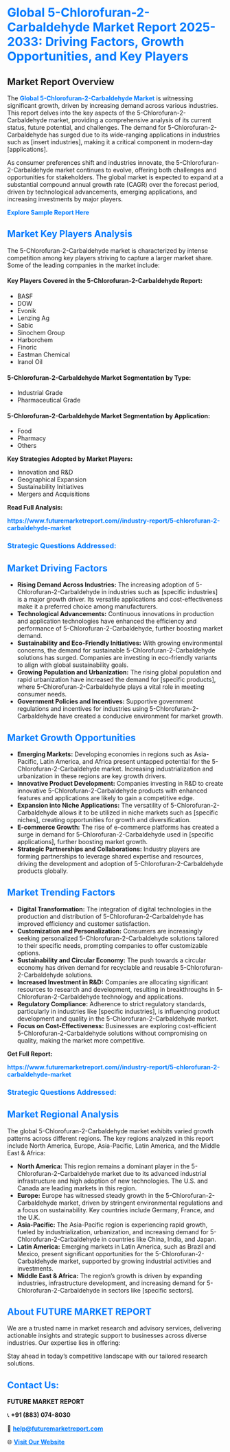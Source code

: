 <h1 style="color: #007BFF;">Global 5-Chlorofuran-2-Carbaldehyde Market Report 2025-2033: Driving Factors, Growth Opportunities, and Key Players</h1>

<section id="overview">
<h2>Market Report Overview</h2>
<p>The <a href="https://www.futuremarketreport.com//industry-report/5-chlorofuran-2-carbaldehyde-market" style="color: #007BFF; text-decoration: none;"><strong>Global 5-Chlorofuran-2-Carbaldehyde Market</strong></a> is witnessing significant growth, driven by increasing demand across various industries. This report delves into the key aspects of the 5-Chlorofuran-2-Carbaldehyde market, providing a comprehensive analysis of its current status, future potential, and challenges. The demand for 5-Chlorofuran-2-Carbaldehyde has surged due to its wide-ranging applications in industries such as [insert industries], making it a critical component in modern-day [applications].</p>
<p>As consumer preferences shift and industries innovate, the 5-Chlorofuran-2-Carbaldehyde market continues to evolve, offering both challenges and opportunities for stakeholders. The global market is expected to expand at a substantial compound annual growth rate (CAGR) over the forecast period, driven by technological advancements, emerging applications, and increasing investments by major players.</p>
</section>

<section id="overview">
<p><a href="https://www.futuremarketreport.com//request-sample/reportId=82882" style="color: #007BFF; text-decoration: none;"><strong>Explore Sample Report Here</strong></a></p>
</section>

<section id="key-players">
<h2 style="color: #007BFF;">Market Key Players Analysis</h2>
<p>The 5-Chlorofuran-2-Carbaldehyde market is characterized by intense competition among key players striving to capture a larger market share. Some of the leading companies in the market include:</p>
<h4>Key Players Covered in the 5-Chlorofuran-2-Carbaldehyde Report:</h4>
<ul><li>BASF</li><li>DOW</li><li>Evonik</li><li>Lenzing Ag</li><li>Sabic</li><li>Sinochem Group</li><li>Harborchem</li><li>Finoric</li><li>Eastman Chemical</li><li>Iranol Oil</li></ul>
<h4>5-Chlorofuran-2-Carbaldehyde Market Segmentation by Type:</h4>
<ul><li>Industrial Grade</li><li>Pharmaceutical Grade</li></ul>

<h4>5-Chlorofuran-2-Carbaldehyde Market Segmentation by Application:</h4>
<ul><li>Food</li><li>Pharmacy</li><li>Others</li></ul>
<p><strong>Key Strategies Adopted by Market Players:</strong></p>
<ul>
<li>Innovation and R&D</li>
<li>Geographical Expansion</li>
<li>Sustainability Initiatives</li>
<li>Mergers and Acquisitions</li>
</ul>
</section>

<section>
<p><strong>Read Full Analysis: </strong></p><a href="https://www.futuremarketreport.com//industry-report/5-chlorofuran-2-carbaldehyde-market" style="color: #007BFF; text-decoration: none;"><strong>https://www.futuremarketreport.com//industry-report/5-chlorofuran-2-carbaldehyde-market</strong></a>
<h3 style="color: #007BFF;">Strategic Questions Addressed:</h3>
</section>

<section id="driving-factors">
<h2 style="color: #007BFF;">Market Driving Factors</h2>
<ul>
<li><strong>Rising Demand Across Industries:</strong> The increasing adoption of 5-Chlorofuran-2-Carbaldehyde in industries such as [specific industries] is a major growth driver. Its versatile applications and cost-effectiveness make it a preferred choice among manufacturers.</li>
<li><strong>Technological Advancements:</strong> Continuous innovations in production and application technologies have enhanced the efficiency and performance of 5-Chlorofuran-2-Carbaldehyde, further boosting market demand.</li>
<li><strong>Sustainability and Eco-Friendly Initiatives:</strong> With growing environmental concerns, the demand for sustainable 5-Chlorofuran-2-Carbaldehyde solutions has surged. Companies are investing in eco-friendly variants to align with global sustainability goals.</li>
<li><strong>Growing Population and Urbanization:</strong> The rising global population and rapid urbanization have increased the demand for [specific products], where 5-Chlorofuran-2-Carbaldehyde plays a vital role in meeting consumer needs.</li>
<li><strong>Government Policies and Incentives:</strong> Supportive government regulations and incentives for industries using 5-Chlorofuran-2-Carbaldehyde have created a conducive environment for market growth.</li>
</ul>
</section>

<section id="growth-opportunities">
<h2 style="color: #007BFF;">Market Growth Opportunities</h2>
<ul>
<li><strong>Emerging Markets:</strong> Developing economies in regions such as Asia-Pacific, Latin America, and Africa present untapped potential for the 5-Chlorofuran-2-Carbaldehyde market. Increasing industrialization and urbanization in these regions are key growth drivers.</li>
<li><strong>Innovative Product Development:</strong> Companies investing in R&D to create innovative 5-Chlorofuran-2-Carbaldehyde products with enhanced features and applications are likely to gain a competitive edge.</li>
<li><strong>Expansion into Niche Applications:</strong> The versatility of 5-Chlorofuran-2-Carbaldehyde allows it to be utilized in niche markets such as [specific niches], creating opportunities for growth and diversification.</li>
<li><strong>E-commerce Growth:</strong> The rise of e-commerce platforms has created a surge in demand for 5-Chlorofuran-2-Carbaldehyde used in [specific applications], further boosting market growth.</li>
<li><strong>Strategic Partnerships and Collaborations:</strong> Industry players are forming partnerships to leverage shared expertise and resources, driving the development and adoption of 5-Chlorofuran-2-Carbaldehyde products globally.</li>
</ul>
</section>

<section id="trending-factors">
<h2 style="color: #007BFF;">Market Trending Factors</h2>
<ul>
<li><strong>Digital Transformation:</strong> The integration of digital technologies in the production and distribution of 5-Chlorofuran-2-Carbaldehyde has improved efficiency and customer satisfaction.</li>
<li><strong>Customization and Personalization:</strong> Consumers are increasingly seeking personalized 5-Chlorofuran-2-Carbaldehyde solutions tailored to their specific needs, prompting companies to offer customizable options.</li>
<li><strong>Sustainability and Circular Economy:</strong> The push towards a circular economy has driven demand for recyclable and reusable 5-Chlorofuran-2-Carbaldehyde solutions.</li>
<li><strong>Increased Investment in R&D:</strong> Companies are allocating significant resources to research and development, resulting in breakthroughs in 5-Chlorofuran-2-Carbaldehyde technology and applications.</li>
<li><strong>Regulatory Compliance:</strong> Adherence to strict regulatory standards, particularly in industries like [specific industries], is influencing product development and quality in the 5-Chlorofuran-2-Carbaldehyde market.</li>
<li><strong>Focus on Cost-Effectiveness:</strong> Businesses are exploring cost-efficient 5-Chlorofuran-2-Carbaldehyde solutions without compromising on quality, making the market more competitive.</li>
</ul>
</section>

<section>
<p><strong>Get Full Report: </strong></p><a href="https://www.futuremarketreport.com//industry-report/5-chlorofuran-2-carbaldehyde-market" style="color: #007BFF; text-decoration: none;"><strong>https://www.futuremarketreport.com//industry-report/5-chlorofuran-2-carbaldehyde-market</strong></a>
<h3 style="color: #007BFF;">Strategic Questions Addressed:</h3>
</section>


<section id="regional-analysis">
<h2 style="color: #007BFF;">Market Regional Analysis</h2>
<p>The global 5-Chlorofuran-2-Carbaldehyde market exhibits varied growth patterns across different regions. The key regions analyzed in this report include North America, Europe, Asia-Pacific, Latin America, and the Middle East & Africa:</p>
<ul>
<li><strong>North America:</strong> This region remains a dominant player in the 5-Chlorofuran-2-Carbaldehyde market due to its advanced industrial infrastructure and high adoption of new technologies. The U.S. and Canada are leading markets in this region.</li>
<li><strong>Europe:</strong> Europe has witnessed steady growth in the 5-Chlorofuran-2-Carbaldehyde market, driven by stringent environmental regulations and a focus on sustainability. Key countries include Germany, France, and the U.K.</li>
<li><strong>Asia-Pacific:</strong> The Asia-Pacific region is experiencing rapid growth, fueled by industrialization, urbanization, and increasing demand for 5-Chlorofuran-2-Carbaldehyde in countries like China, India, and Japan.</li>
<li><strong>Latin America:</strong> Emerging markets in Latin America, such as Brazil and Mexico, present significant opportunities for the 5-Chlorofuran-2-Carbaldehyde market, supported by growing industrial activities and investments.</li>
<li><strong>Middle East & Africa:</strong> The region’s growth is driven by expanding industries, infrastructure development, and increasing demand for 5-Chlorofuran-2-Carbaldehyde in sectors like [specific sectors].</li>
</ul>
</section>

<footer>
<h2 style="color: #007BFF;">About FUTURE MARKET REPORT</h2>
<p>We are a trusted name in market research and advisory services, delivering actionable insights and strategic support to businesses across diverse industries. Our expertise lies in offering:</p>

<p>Stay ahead in today’s competitive landscape with our tailored research solutions.</p>

<h2 style="color: #007BFF;">Contact Us:</h2>
<p><strong>FUTURE MARKET REPORT</strong></p>
<p>📞 <strong>+91 (883) 074-8030</strong></p>
<p>📧 <strong><a href="mailto:help@futuremarketreport.com" style="color: #007BFF;">help@futuremarketreport.com</a></strong></p>
<p>🌐 <strong><a href="https://www.futuremarketreport.com/" style="color: #007BFF;">Visit Our Website</a></strong></p>
</footer>